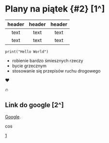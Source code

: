# Plany na piątek {#2} [1^]

| header | header | header |
| :----: | :----: | :----: |
| text   |  text  |    text    |
|   text   |   text   |   text   |

`print("Hello World")` 


- robienie bardzo śmiesznych rzeczy
- bycie grzecznym
- stosowanie się przepisów ruchu drogowego

:hearts:

:fire:


## Link do google [2^]
[Google](https://google.com).



cos

[1](#2)

[^1]:Tak wygląda mój piątek
[^2]:A tu znajdziesz odpowiedzi na wszystkie pytania :)
